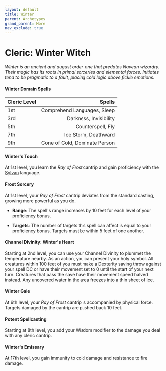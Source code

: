 ```yaml
---
layout: default
title: Winter
parent: Archetypes
grand_parent: More
nav_exclude: true
---
```


# Cleric: Winter Witch

_Winter is an ancient and august order, one that predates Navean wizardry. Their magic has its roots in primal sorceries and elemental forces. Initiates tend to be pragmatic to a fault, placing cold logic above fickle emotions._


#### Winter Domain Spells

| Cleric Level |                        Spells |
| :----------- | ----------------------------: |
| 1st          |   Comprehend Languages, Sleep |
| 3rd          |        Darkness, Invisibility |
| 5th          |             Counterspell, Fly |
| 7th          |          Ice Storm, Deathward |
| 9th          | Cone of Cold, Dominate Person |


#### Winter's Touch 

At 1st level, you learn the *Ray of Frost* cantrip and gain proficiency with the [Sylvan](../languages/secret#sylvan) language.


#### Frost Sorcery

At 1st level, your *Ray of Frost* cantrip deviates from the standard casting, growing more powerful as you do.

* **Range**: The spell's range increases by 10 feet for each level of your proficiency bonus.

* **Targets**: The number of targets this spell can affect is equal to your proficiency bonus. Targets must be within 5 feet of one another.

<!-- #### Diamond Dust

At 1st level, you can call on the power of winter to raise a cloud of icy fog. You create a 20-foot-radius sphere of fog centered on a point within 100 feet of you. The sphere spreads around corners, and its area is heavily obscured. It lasts for ten minutes or until a wind of moderate or greater speed (at least 10 miles per hour) disperses it. You must take a short or long rest before using this feature again. -->


#### Channel Divinity: Winter's Heart

Starting at 2nd level, you can use your Channel Divinity to plummet the temperature nearby. As an action, you can present your holy symbol. All creatures within 100 feet of you must make a Dexterity saving throw against your spell DC or have their movement set to 0 until the start of your next turn. Creatures that pass the save have their movement speed halved instead. Any uncovered water in the area freezes into a thin sheet of ice.


#### Winter Gale

At 6th level, your *Ray of Frost* cantrip is accompanied by physical force. Targets damaged by the cantrip are pushed back 10 feet.


#### Potent Spellcasting

Starting at 8th level, you add your Wisdom modifier to the damage you deal with any cleric cantrip.


#### Winter's Emissary

At 17th level, you gain immunity to cold damage and resistance to fire damage.